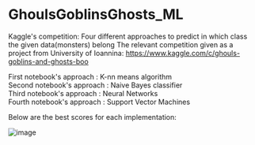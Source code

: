 # GhoulsGoblinsGhosts_ML
Kaggle's competition: Four different approaches to predict in which class the given data(monsters) belong
The relevant competition given as a project from University of Ioannina: https://www.kaggle.com/c/ghouls-goblins-and-ghosts-boo
  
First notebook's approach : K-nn means algorithm  
Second notebook's approach : Naive Bayes classifier  
Third notebook's approach : Neural Networks  
Fourth notebook's approach : Support Vector Machines  
  
Below are the best scores for each implementation:  

![image](https://user-images.githubusercontent.com/25750743/178321921-0d5d56cb-8cd7-4152-a646-9efb6ef0702c.png)
